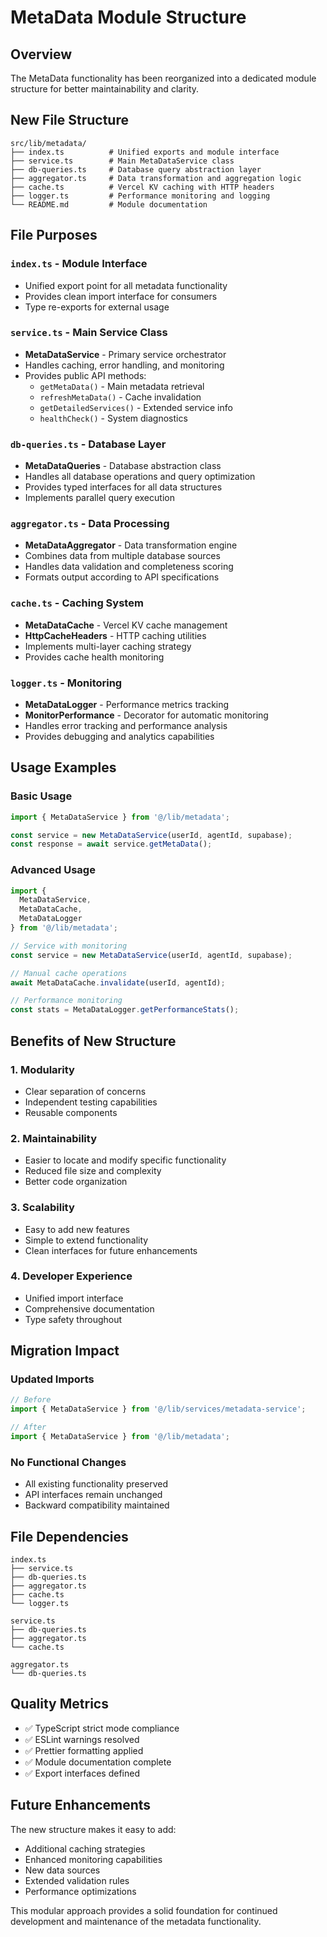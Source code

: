 # MetaData Module Structure

## Overview

The MetaData functionality has been reorganized into a dedicated module structure for better maintainability and clarity.

## New File Structure

```
src/lib/metadata/
├── index.ts          # Unified exports and module interface
├── service.ts        # Main MetaDataService class
├── db-queries.ts     # Database query abstraction layer
├── aggregator.ts     # Data transformation and aggregation logic
├── cache.ts          # Vercel KV caching with HTTP headers
├── logger.ts         # Performance monitoring and logging
└── README.md         # Module documentation
```

## File Purposes

### `index.ts` - Module Interface
- Unified export point for all metadata functionality
- Provides clean import interface for consumers
- Type re-exports for external usage

### `service.ts` - Main Service Class
- **MetaDataService** - Primary service orchestrator
- Handles caching, error handling, and monitoring
- Provides public API methods:
  - `getMetaData()` - Main metadata retrieval
  - `refreshMetaData()` - Cache invalidation
  - `getDetailedServices()` - Extended service info
  - `healthCheck()` - System diagnostics

### `db-queries.ts` - Database Layer
- **MetaDataQueries** - Database abstraction class
- Handles all database operations and query optimization
- Provides typed interfaces for all data structures
- Implements parallel query execution

### `aggregator.ts` - Data Processing
- **MetaDataAggregator** - Data transformation engine
- Combines data from multiple database sources
- Handles data validation and completeness scoring
- Formats output according to API specifications

### `cache.ts` - Caching System
- **MetaDataCache** - Vercel KV cache management
- **HttpCacheHeaders** - HTTP caching utilities
- Implements multi-layer caching strategy
- Provides cache health monitoring

### `logger.ts` - Monitoring
- **MetaDataLogger** - Performance metrics tracking
- **MonitorPerformance** - Decorator for automatic monitoring
- Handles error tracking and performance analysis
- Provides debugging and analytics capabilities

## Usage Examples

### Basic Usage
```typescript
import { MetaDataService } from '@/lib/metadata';

const service = new MetaDataService(userId, agentId, supabase);
const response = await service.getMetaData();
```

### Advanced Usage
```typescript
import { 
  MetaDataService, 
  MetaDataCache, 
  MetaDataLogger 
} from '@/lib/metadata';

// Service with monitoring
const service = new MetaDataService(userId, agentId, supabase);

// Manual cache operations
await MetaDataCache.invalidate(userId, agentId);

// Performance monitoring
const stats = MetaDataLogger.getPerformanceStats();
```

## Benefits of New Structure

### 1. **Modularity**
- Clear separation of concerns
- Independent testing capabilities
- Reusable components

### 2. **Maintainability**
- Easier to locate and modify specific functionality
- Reduced file size and complexity
- Better code organization

### 3. **Scalability**
- Easy to add new features
- Simple to extend functionality
- Clean interfaces for future enhancements

### 4. **Developer Experience**
- Unified import interface
- Comprehensive documentation
- Type safety throughout

## Migration Impact

### Updated Imports
```typescript
// Before
import { MetaDataService } from '@/lib/services/metadata-service';

// After
import { MetaDataService } from '@/lib/metadata';
```

### No Functional Changes
- All existing functionality preserved
- API interfaces remain unchanged
- Backward compatibility maintained

## File Dependencies

```
index.ts
├── service.ts
├── db-queries.ts
├── aggregator.ts
├── cache.ts
└── logger.ts

service.ts
├── db-queries.ts
├── aggregator.ts
└── cache.ts

aggregator.ts
└── db-queries.ts
```

## Quality Metrics

- ✅ TypeScript strict mode compliance
- ✅ ESLint warnings resolved
- ✅ Prettier formatting applied
- ✅ Module documentation complete
- ✅ Export interfaces defined

## Future Enhancements

The new structure makes it easy to add:
- Additional caching strategies
- Enhanced monitoring capabilities
- New data sources
- Extended validation rules
- Performance optimizations

This modular approach provides a solid foundation for continued development and maintenance of the metadata functionality.